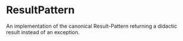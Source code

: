 # ResultPattern
An implementation of the canonical Result-Pattern returning a didactic result instead of an exception.

